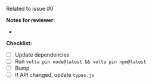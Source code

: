 <!-- Replace 0 with the issue this PR relates to -->
Related to issue #0


**Notes for reviewer:**

*


<!-- If you don't know what this is, ignore it -->
**Checklist:**

* [ ] Update dependencies
* [ ] Run `volta pin node@latest && volta pin npm@latest` 
* [ ] Bump
* [ ] If API changed, update `types.js`
